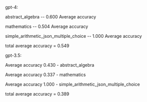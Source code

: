 gpt-4:

abstract_algebra -- 0.600 Average accuracy

mathematics -- 0.504 Average accuracy

simple_arithmetic_json_multiple_choice -- 1.000 Average accuracy

total average accuracy = 0.549

gpt-3.5:

Average accuracy 0.430 - abstract_algebra

Average accuracy 0.337 - mathematics

Average accuracy 1.000 - simple_arithmetic_json_multiple_choice

total average accuracy = 0.389

